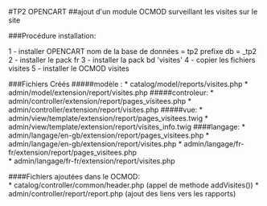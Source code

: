#TP2 OPENCART
##ajout d'un module OCMOD surveillant les visites sur le site


###Procédure installation:

1 - installer OPENCART
    nom de la base de données = tp2 
    prefixe db = _tp2
2 - installer le pack fr
3 - installer la pack bd 'visites'
4 - copier les fichiers visites
5 - installer le OCMOD visites



###Fichiers Créés
    #####modèle : 
        * catalog/model/reports/visites.php
        * admin/model/extension/report/visites.php
    #####controleur:
        * admin/controller/extension/report/pages_visitees.php
        * admin/controller/extension/report/visites.php
    #####vue:
        * admin/view/template/extension/report/pages_visitees.twig
        * admin/view/template/extension/report/visites_info.twig
    ####langage:
        * admin/langage/en-gb/extension/report/pages_visitees.php
        * admin/langage/en-gb/extension/report/visites.php
        * admin/langage/fr-fr/extension/report/pages_visitees.php   
        * admin/langage/fr-fr/extension/report/visites.php   


####Fichiers ajoutées dans le OCMOD:    
    * catalog/controller/common/header.php  (appel de methode addVisites())
    * admin/controller/report/report.php  (ajout des liens vers les rapports)
